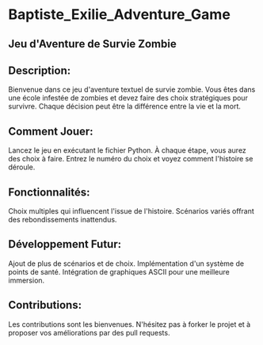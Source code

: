 # Baptiste_Exilie_Adventure_Game
## Jeu d'Aventure de Survie Zombie

## Description:

Bienvenue dans ce jeu d'aventure textuel de survie zombie. 
Vous êtes dans une école infestée de zombies et devez faire des choix stratégiques pour survivre. 
Chaque décision peut être la différence entre la vie et la mort.

## Comment Jouer:

Lancez le jeu en exécutant le fichier Python. 
À chaque étape, vous aurez des choix à faire. 
Entrez le numéro du choix et voyez comment l'histoire se déroule.

## Fonctionnalités:

Choix multiples qui influencent l'issue de l'histoire.
Scénarios variés offrant des rebondissements inattendus.

## Développement Futur:

Ajout de plus de scénarios et de choix.
Implémentation d'un système de points de santé.
Intégration de graphiques ASCII pour une meilleure immersion.

## Contributions:

Les contributions sont les bienvenues. N'hésitez pas à forker le projet et à proposer vos améliorations par des pull requests.
